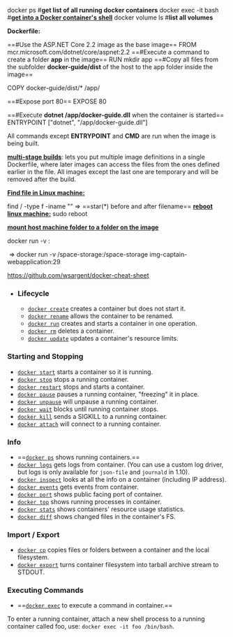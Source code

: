 docker ps #**get list of all running docker containers**
docker exec -it <ContainerName> bash #**<u>get into a Docker container's shell</u>**
docker volume ls #**list all volumes**

**Dockerfile:**

==#Use the ASP.NET Core 2.2 image as the base image==
FROM mcr.microsoft.com/dotnet/core/aspnet:2.2
==#Execute a command to create a folder **app** in the image==
RUN mkdir app
==#Copy all files from the subfolder **docker-guide/dist** of the host to the app folder inside the image==

COPY docker-guide/dist/* /app/

==#Expose port 80==
EXPOSE 80

==#Execute **dotnet /app/docker-guide.dll** when the container is started==
ENTRYPOINT ["dotnet", "/app/docker-guide.dll"]

All commands except **ENTRYPOINT** and **CMD** are run when the image is being built.

**<u>multi-stage builds</u>**: lets you put multiple image definitions in a single Dockerfile, where later images can access the files from the ones defined earlier in the file. All images except the last one are temporary and will be removed after the build.

**<u>Find file in Linux machine:</u>**

find / -type f -iname "<Filename>" => ==star(*) before and after filename==
<u>**reboot linux machine:**</u>
sudo reboot


<u>**mount host machine folder to a folder on the image**</u> 

 docker run -v <HostMachineFolder>:<ImageFolder> <ImageName>

​	=> docker run -v /space-storage:/space-storage img-captain-webapplication:29

https://github.com/wsargent/docker-cheat-sheet

- ### Lifecycle

  - [`docker create`](https://docs.docker.com/engine/reference/commandline/create) creates a container but does not start it.
  - [`docker rename`](https://docs.docker.com/engine/reference/commandline/rename/) allows the container to be renamed.
  - [`docker run`](https://docs.docker.com/engine/reference/commandline/run) creates and starts a container in one operation.
  - [`docker rm`](https://docs.docker.com/engine/reference/commandline/rm) deletes a container.
  - [`docker update`](https://docs.docker.com/engine/reference/commandline/update/) updates a container's resource limits.

### Starting and Stopping

- [`docker start`](https://docs.docker.com/engine/reference/commandline/start) starts a container so it is running.
- [`docker stop`](https://docs.docker.com/engine/reference/commandline/stop) stops a running container.
- [`docker restart`](https://docs.docker.com/engine/reference/commandline/restart) stops and starts a container.
- [`docker pause`](https://docs.docker.com/engine/reference/commandline/pause/) pauses a running container, "freezing" it in place.
- [`docker unpause`](https://docs.docker.com/engine/reference/commandline/unpause/) will unpause a running container.
- [`docker wait`](https://docs.docker.com/engine/reference/commandline/wait) blocks until running container stops.
- [`docker kill`](https://docs.docker.com/engine/reference/commandline/kill) sends a SIGKILL to a running container.
- [`docker attach`](https://docs.docker.com/engine/reference/commandline/attach) will connect to a running container.

### Info

- ==[`docker ps`](https://docs.docker.com/engine/reference/commandline/ps) shows running containers.==
- [`docker logs`](https://docs.docker.com/engine/reference/commandline/logs) gets logs from container. (You can use a custom log driver, but logs is only available for `json-file` and `journald` in 1.10).
- [`docker inspect`](https://docs.docker.com/engine/reference/commandline/inspect) looks at all the info on a container (including IP address).
- [`docker events`](https://docs.docker.com/engine/reference/commandline/events) gets events from container.
- [`docker port`](https://docs.docker.com/engine/reference/commandline/port) shows public facing port of container.
- [`docker top`](https://docs.docker.com/engine/reference/commandline/top) shows running processes in container.
- [`docker stats`](https://docs.docker.com/engine/reference/commandline/stats) shows containers' resource usage statistics.
- [`docker diff`](https://docs.docker.com/engine/reference/commandline/diff) shows changed files in the container's FS.

### Import / Export

- [`docker cp`](https://docs.docker.com/engine/reference/commandline/cp) copies files or folders between a container and the local filesystem.
- [`docker export`](https://docs.docker.com/engine/reference/commandline/export) turns container filesystem into tarball archive stream to STDOUT.

### Executing Commands

- ==[`docker exec`](https://docs.docker.com/engine/reference/commandline/exec) to execute a command in container.==

To enter a running container, attach a new shell process to a running container called foo, use: `docker exec -it foo /bin/bash`.